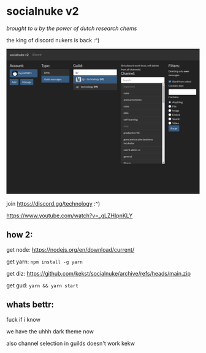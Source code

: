 # socialnuke v2

_brought to u by the power of dutch research chems_

the king of discord nukers is back :^)

![best shid](/screenie.png 'lol hi')

join https://discord.gg/technology :^)

https://www.youtube.com/watch?v=_gLZHIpnKLY

## how 2:

get node: https://nodejs.org/en/download/current/

get yarn: `npm install -g yarn`

get diz: https://github.com/kekst/socialnuke/archive/refs/heads/main.zip

get gud: `yarn && yarn start`

## whats bettr:

fuck if i know

we have the uhhh dark theme now

also channel selection in guilds doesn't work kekw
